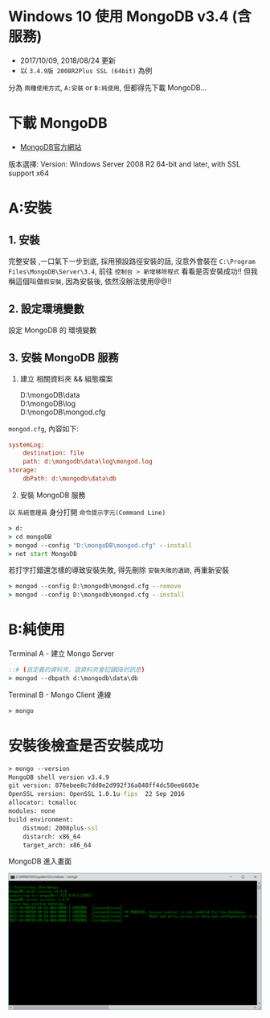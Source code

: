 # Windows 10 使用 MongoDB v3.4 (含服務)

- 2017/10/09, 2018/08/24 更新
- 以 `3.4.9版 2008R2Plus SSL (64bit)` 為例

分為 `兩種使用方式`, `A:安裝` or `B:純使用`, 但都得先下載 MongoDB...



# 下載 MongoDB

- [MongoDB官方網站](https://www.mongodb.com/download-center#community)

版本選擇: Version: Windows Server 2008 R2 64-bit and later, with SSL support x64



# A:安裝

## 1. 安裝

完整安裝 ,一口氣下一步到底, 採用預設路徑安裝的話, 沒意外會裝在 `C:\Program Files\MongoDB\Server\3.4`, 前往 `控制台 > 新增移除程式` 看看是否安裝成功!! 但我稱這個叫做`假安裝`, 因為安裝後, 依然沒辦法使用@@!!


## 2. 設定環境變數

設定 MongoDB 的 環境變數


## 3. 安裝 MongoDB 服務

1. 建立 相關資料夾 && 組態檔案

    D:\mongoDB\data\
    D:\mongoDB\log\
    D:\mongoDB\mongod.cfg


`mongod.cfg`, 內容如下:

```cfg
systemLog:
    destination: file
    path: d:\mongodb\data\log\mongod.log
storage:
    dbPath: d:\mongodb\data\db
```

2. 安裝 MongoDB 服務

以 `系統管理員` 身分打開 `命令提示字元(Command Line)`

```cmd
> d:
> cd mongoDB
> mongod --config "D:\mongoDB\mongod.cfg" --install
> net start MongoDB
```

若打字打錯還怎樣的導致安裝失敗, 得先刪除 `安裝失敗的遺跡`, 再重新安裝

```cmd
> mongod --config D:\mongodb\mongod.cfg --remove
> mongod --config D:\mongodb\mongod.cfg --install
```


# B:純使用

Terminal A - 建立 Mongo Server

```cmd
::# (自定義的資料夾，該資料夾會記錄DB的訊息)
> mongod --dbpath d:\mongodb\data\db
```

Terminal B - Mongo Client 連線

```cmd
> mongo
```



# 安裝後檢查是否安裝成功

```cmd
> mongo --version
MongoDB shell version v3.4.9
git version: 876ebee8c7dd0e2d992f36a848ff4dc50ee6603e
OpenSSL version: OpenSSL 1.0.1u-fips  22 Sep 2016
allocator: tcmalloc
modules: none
build environment:
    distmod: 2008plus-ssl
    distarch: x86_64
    target_arch: x86_64
```

MongoDB 進入畫面

![xx](../../img/mongodb02.jpg)
